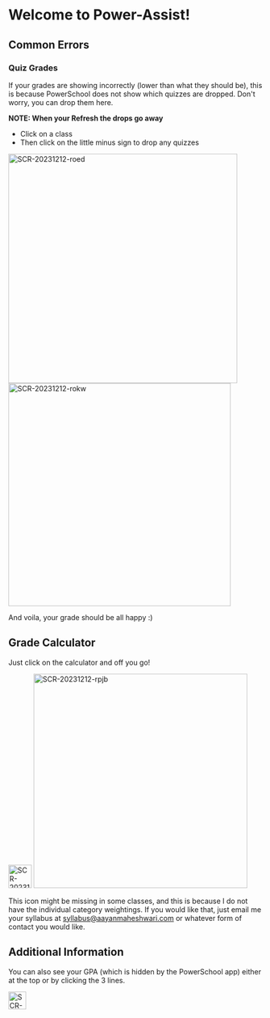 
# Welcome to Power-Assist!

## Common Errors

### Quiz Grades

If your grades are showing incorrectly (lower than what they should be), this is because PowerSchool does not show which quizzes are dropped. Don't worry, you can drop them here.

 **NOTE: When your Refresh the drops go away**
- Click on a class
- Then click on the little minus sign to drop any quizzes

<img width="454" alt="SCR-20231212-roed" src="https://github.com/amaheshwari01/Power-Assist/assets/68670569/b93430b9-7c9a-4366-9ed8-de774e5e8f6c">

<img width="441" alt="SCR-20231212-rokw" src="https://github.com/amaheshwari01/Power-Assist/assets/68670569/0d6f0d02-6fb8-417b-b731-a980156ad493">

And voila, your grade should be all happy :)

## Grade Calculator

Just click on the calculator and off you go!

<img width="46" alt="SCR-20231212-rpeb" src="https://github.com/amaheshwari01/Power-Assist/assets/68670569/99fad495-3828-4c4e-8e48-54e6eccc886d">
<img width="424" alt="SCR-20231212-rpjb" src="https://github.com/amaheshwari01/Power-Assist/assets/68670569/21434f6d-6dee-4ec4-8030-c3a2fea5360c">



This icon might be missing in some classes, and this is because I do not have the individual category weightings. If you would like that, just email me your syllabus at syllabus@aayanmaheshwari.com or whatever form of contact you would like.

## Additional Information

You can also see your GPA (which is hidden by the PowerSchool app) either at the top or by clicking the 3 lines.

<img width="35" alt="SCR-20231212-rpuf" src="https://github.com/amaheshwari01/Power-Assist/assets/68670569/87c1b394-f006-4c72-a3e6-4349c79a1179">
